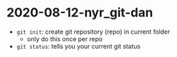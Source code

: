 # 2020-08-12-nyr_git-dan

- `git init`: create git repository (repo) in current folder
    - only do this once per repo
- `git status`: tells you your current git status
